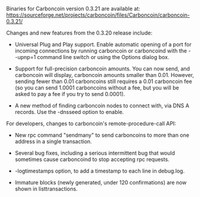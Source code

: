 Binaries for Carboncoin version 0.3.21 are available at:
  https://sourceforge.net/projects/carboncoin/files/Carboncoin/carboncoin-0.3.21/

Changes and new features from the 0.3.20 release include:

* Universal Plug and Play support.  Enable automatic opening of a port for incoming connections by running carboncoin or carboncoind with the - -upnp=1 command line switch or using the Options dialog box.

* Support for full-precision carboncoin amounts.  You can now send, and carboncoin will display, carboncoin amounts smaller than 0.01.  However, sending fewer than 0.01 carboncoins still requires a 0.01 carboncoin fee (so you can send 1.0001 carboncoins without a fee, but you will be asked to pay a fee if you try to send 0.0001).

* A new method of finding carboncoin nodes to connect with, via DNS A records. Use the -dnsseed option to enable.

For developers, changes to carboncoin's remote-procedure-call API:

* New rpc command "sendmany" to send carboncoins to more than one address in a single transaction.

* Several bug fixes, including a serious intermittent bug that would sometimes cause carboncoind to stop accepting rpc requests. 

* -logtimestamps option, to add a timestamp to each line in debug.log.

* Immature blocks (newly generated, under 120 confirmations) are now shown in listtransactions.

